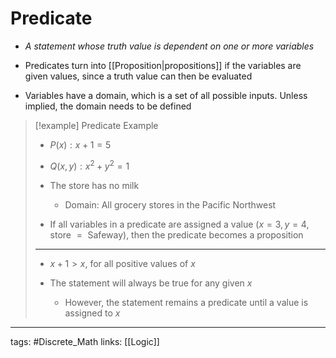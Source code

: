 # Predicate
- *A statement whose truth value is dependent on one or more variables*

- Predicates turn into [[Proposition|propositions]] if the variables are given values, since a truth value can then be evaluated

- Variables have a domain, which is a set of all possible inputs. Unless implied, the domain needs to be defined

>[!example] Predicate Example
> - $P(x) : x + 1 = 5$
>
> - $Q(x, y) : x^{2}+ y^{2}= 1$
> 
> - The store has no milk
> 	- Domain: All grocery stores in the Pacific Northwest
> 
> - If all variables in a predicate are assigned a value 
>   ($x = 3, y = 4, \text{store } = \text{ Safeway}$), then the predicate becomes a proposition
>
> ---
>
> - $x + 1 > x \text{, for all positive values of } x$ 
> 
> - The statement will always be true for any given $x$
> 	  - However, the statement remains a predicate until a value is assigned to $x$


---
tags: #Discrete_Math 
links: [[Logic]]